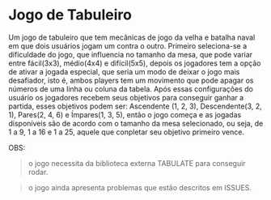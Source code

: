 # Jogo de Tabuleiro
Um jogo de tabuleiro que tem mecânicas de jogo da velha e batalha naval em que dois usuários jogam um contra o outro. Primeiro seleciona-se a dificuldade do jogo, que influencia no tamanho da mesa, que pode variar entre fácil(3x3), médio(4x4) e difícil(5x5), depois os jogadores tem a opção de ativar a jogada especial, que seria um modo de deixar o jogo mais desafiador, isto é, ambos players tem um movimento que pode apagar os números de uma linha ou coluna da tabela. Após essas configurações do usuário os jogadores recebem seus objetivos para conseguir ganhar a partida, esses objetivos podem ser: Ascendente (1, 2, 3), Descendente(3, 2, 1), Pares(2, 4, 6) e Ímpares(1, 3, 5), então o jogo começa e as jogadas disponíveis são de acordo com o tamanho da mesa selecionado, ou seja, de 1 a 9, 1 a 16 e 1 a 25, aquele que conpletar seu objetivo primeiro vence.


OBS: 
> o jogo necessita da biblioteca externa TABULATE para conseguir rodar.

> o jogo ainda apresenta problemas que estão descritos em ISSUES.
